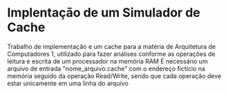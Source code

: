 # Implentação de um Simulador de Cache
Trabalho de implementação e um cache para a matéria de Arquitetura de Computadores 1, utilizado para fazer análises conforme as operações de leitura e escrita de um processador na memória RAM
É necessário um arquivo de entrada "nome_arquivo.cache" com o endereço fictício na memória seguido da operação Read/Write, sendo que cada operação deve estar  unicamente em uma linha do arquivo
